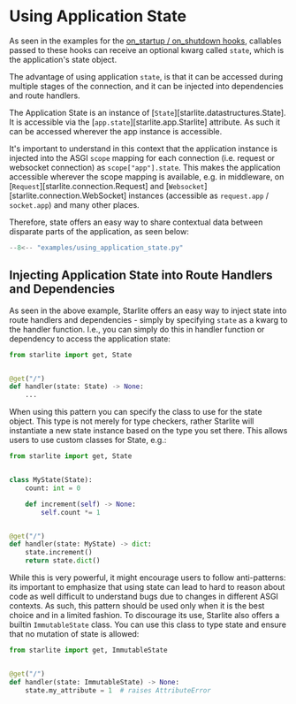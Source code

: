 # Using Application State

As seen in the examples for the [on_startup / on_shutdown hooks](1-startup-and-shutdown.md), callables passed to these
hooks can receive an optional kwarg called `state`, which is the application's state object.

The advantage of using application `state`, is that it can be accessed during multiple stages of the connection, and
it can be injected into dependencies and route handlers.

The Application State is an instance of [`State`][starlite.datastructures.State]. It is accessible via the
[`app.state`][starlite.app.Starlite] attribute. As such it can be accessed wherever the app instance is accessible.

It's important to understand in this context that the application instance is injected into the ASGI `scope` mapping for
each connection (i.e. request or websocket connection) as `scope["app"].state`. This makes the application accessible
wherever
the scope mapping is available, e.g. in middleware, on [`Request`][starlite.connection.Request] and
[`Websocket`][starlite.connection.WebSocket] instances (accessible as `request.app` / `socket.app`) and many other
places.

Therefore, state offers an easy way to share contextual data between disparate parts of the application, as seen below:

```py title="Using Application State"
--8<-- "examples/using_application_state.py"
```

## Injecting Application State into Route Handlers and Dependencies

As seen in the above example, Starlite offers an easy way to inject state into route handlers and dependencies - simply
by specifying `state` as a kwarg to the handler function. I.e., you can simply do this in handler function or dependency
to access the application state:

```python
from starlite import get, State


@get("/")
def handler(state: State) -> None:
    ...
```

When using this pattern you can specify the class to use for the state object. This type is not merely for type
checkers, rather Starlite will instantiate a new state instance based on the type you set there. This allows users to
use custom classes for State, e.g.:

```python
from starlite import get, State


class MyState(State):
    count: int = 0

    def increment(self) -> None:
        self.count *= 1


@get("/")
def handler(state: MyState) -> dict:
    state.increment()
    return state.dict()
```

While this is very powerful, it might encourage users to follow anti-patterns: its important to emphasize that using
state can lead to hard to reason about code as well difficult to understand bugs due to changes in different ASGI
contexts. As such, this pattern should be used only when it is the best choice and in a limited fashion. To discourage
its use, Starlite also offers a builtin `ImmutableState` class. You can use this class to type state and ensure that no
mutation of state is allowed:

```python
from starlite import get, ImmutableState


@get("/")
def handler(state: ImmutableState) -> None:
    state.my_attribute = 1  # raises AttributeError
```

